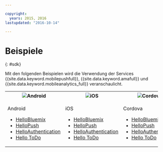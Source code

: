 ```yaml
---

copyright:
  years: 2015, 2016
lastupdated: "2016-10-14"

---
```

# Beispiele
{: #sdk}

Mit den folgenden Beispielen wird die Verwendung der Services {{site.data.keyword.mobilepushfull}}, {{site.data.keyword.amafull}} und {{site.data.keyword.mobileanalytics_full}} veranschaulicht.

<table id="samples"><tbody><th><img src="images/Droid_SDK_icon.png" alt="Android"></th><th><img src="images/iOS_SDK_icon.png" alt="iOS"></th><th><img src="images/cordova_logo_white.png" alt="Cordova"></th><tr><td>

<!-- Android -->
<p>Android</p>
<ul>
<li><a href="https://github.com/ibm-bluemix-mobile-services/bms-samples-android-helloworld">HelloBluemix</a></li>
<li><a href="https://github.com/ibm-bluemix-mobile-services/bms-samples-android-hellopush" rel="external" title="(Wird in neuer Registerkarte oder neuem Fenster geöffnet.)" target="_blank">HelloPush</a>
</li>
<li><a href="https://github.com/ibm-bluemix-mobile-services/bms-samples-android-helloauthentication" rel="external" title="(Wird in neuer Registerkarte oder neuem Fenster geöffnet.)" target="_blank">HelloAuthentication</a>
</li>
<li><a href="https://github.com/ibm-bluemix-mobile-services/bms-samples-android-hellotodo" rel="external" title="(Wird in neuer Registerkarte oder neuem Fenster geöffnet.)" target="_blank">Hello ToDo</a></li>
</ul>

<!-- iOS -->
<td valign="top">
<p>iOS</p>
<ul>
<li><a href="https://github.com/ibm-bluemix-mobile-services/bms-samples-swift-hellobluemix">HelloBluemix</a></li>
<li><a href="https://github.com/ibm-bluemix-mobile-services/bms-samples-swift-hellopush" rel="external" title="(Wird in neuer Registerkarte oder neuem Fenster geöffnet.)" target="_blank">HelloPush</a>
</li>
<li><a href="https://github.com/ibm-bluemix-mobile-services/bms-samples-swift-helloauthentication" rel="external" title="(Wird in neuer Registerkarte oder neuem Fenster geöffnet.)" target="_blank">HelloAuthentication</a>
</li>
<li><a href="https://github.com/ibm-bluemix-mobile-services/bms-samples-swift-hellotodo" rel="external" title="(Wird in neuer Registerkarte oder neuem Fenster geöffnet.)" target="_blank">Hello ToDo</a></li>
</ul>

<!-- Cordova -->
<td valign="top">
<p>Cordova</p> 
<ul>
<li><a href="https://github.com/ibm-bluemix-mobile-services/bms-samples-cordova-helloworld">HelloBluemix</a></li>
<li><a href="https://github.com/ibm-bluemix-mobile-services/bms-samples-cordova-hellopush" rel="external" title="(Wird in neuer Registerkarte oder neuem Fenster geöffnet.)" target="_blank">HelloPush</a>
</li>
<li><a href="https://github.com/ibm-bluemix-mobile-services/bms-samples-cordova-helloauthentication" rel="external" title="(Wird in neuer Registerkarte oder neuem Fenster geöffnet.)" target="_blank">HelloAuthentication</a>
</li>
<li><a href="https://github.com/ibm-bluemix-mobile-services/bms-samples-cordova-hellotodo/" rel="external" title="(Wird in neuer Registerkarte oder neuem Fenster geöffnet.)" target="_blank">Hello ToDo</a></li>
</ul>
</td>
</tr>
</tbody>
</table>
